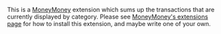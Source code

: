 This is a [MoneyMoney](https://moneymoney-app.com) extension which sums up the transactions that are currently displayed by category. Please see [MoneyMoney's extensions page](https://moneymoney-app.com/extensions) for how to install this extension, and maybe write one of your own.
